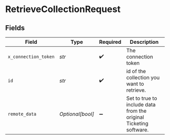# RetrieveCollectionRequest


## Fields

| Field                                                             | Type                                                              | Required                                                          | Description                                                       |
| ----------------------------------------------------------------- | ----------------------------------------------------------------- | ----------------------------------------------------------------- | ----------------------------------------------------------------- |
| `x_connection_token`                                              | *str*                                                             | :heavy_check_mark:                                                | The connection token                                              |
| `id`                                                              | *str*                                                             | :heavy_check_mark:                                                | id of the collection you want to retrieve.                        |
| `remote_data`                                                     | *Optional[bool]*                                                  | :heavy_minus_sign:                                                | Set to true to include data from the original Ticketing software. |